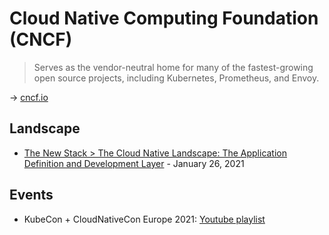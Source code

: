 # Cloud Native Computing Foundation (CNCF)

> Serves as the vendor-neutral home for many of the fastest-growing open source projects, including Kubernetes, Prometheus, and Envoy.

→ [cncf.io](https://www.cncf.io/)

## Landscape

* [The New Stack > The Cloud Native Landscape: The Application Definition and Development Layer](https://thenewstack.io/the-cloud-native-landscape-the-application-definition-and-development-layer/) - January 26, 2021

## Events

* KubeCon + CloudNativeCon Europe 2021: [Youtube playlist](https://www.youtube.com/playlist?list=PLj6h78yzYM2MqBm19mRz9SYLsw4kfQBrC)
